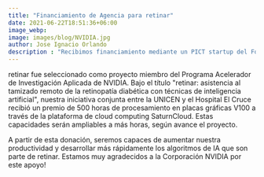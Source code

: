 ```yaml
---
title: "Financiamiento de Agencia para retinar"
date: 2021-06-22T18:51:36+06:00
image_webp: 
image: images/blog/NVIDIA.jpg
author: Jose Ignacio Orlando
description : "Recibimos financiamiento mediante un PICT startup del Fondo para la Investigación Científica y Tecnológica de la Agencia I+D+i"
---
```


retinar fue seleccionado como proyecto miembro del Programa Acelerador de Investigación Aplicada de NVIDIA. Bajo el título "retinar: asistencia al tamizado remoto de la retinopatía diabética con técnicas de inteligencia artificial", nuestra iniciativa conjunta entre la UNICEN y el Hospital El Cruce recibió un premio de 500 horas de procesamiento en placas gráficas V100 a través de la plataforma de cloud computing SaturnCloud. Estas capacidades serán ampliables a más horas, según avance el proyecto. 

A partir de esta donación, seremos capaces de aumentar nuestra productividad y desarrollar más rápidamente los algoritmos de IA que son parte de retinar. Estamos muy agradecidos a la Corporación NVIDIA por este apoyo!